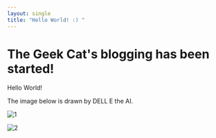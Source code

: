 ```yaml
---
layout: single
title: "Hello World! :) "
---
```


# The Geek Cat's blogging has been started!



Hello World!



The image below is drawn by DELL E the AI.

![1](D:\GitHub\Blog\media\images\2023-04-12-first\1.png)





![2](D:\GitHub\Blog\media\images\2023-04-12-first\2.png)
